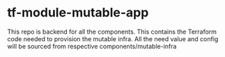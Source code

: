 # tf-module-mutable-app
This repo is backend for all the components. This contains the Terraform code needed to provision the mutable infra.
All the need value and config will be sourced from respective components/mutable-infra

